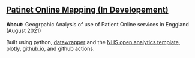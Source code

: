 ## [Patinet Online Mapping (In Developement)](https://nhsx.github.io/patient-online-mapping/)

**About:** Geogrpahic Analysis of use of Patient Online services in Enggland (August 2021)

Built using python, [datawrapper](https://github.com/datawrapper/datawrapper) and the [NHS open analytics template](https://github.com/nhsx/open-analytics-template), plotly, github.io, and github actions.
